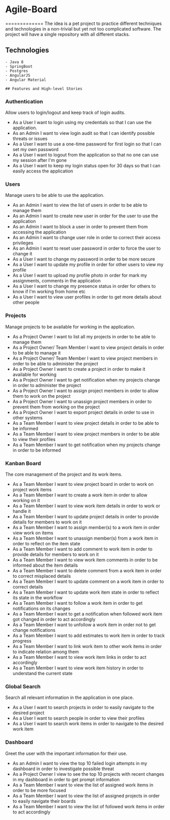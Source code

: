 # Agile-Board
=============
The idea is a pet project to practice different techniques and technologies in a non-trivial but yet not too complicated software.
The project will have a single repository with all different stacks.

## Technologies
~~~~~~~~~~~~~~~
- Java 8 
- SpringBoot
- Postgres
- AngularJS
- Angular Material 

## Features and High-level Stories
~~~~~~~~~~~~~~~~~~~~~~~~~~~~~~~~~~

### Authentication
Allow users to login/logout and keep track of login audits.

* As a User I want to login using my credentials so that I can use the application.
* As an Admin I want to view login audit so that I can identify possible threats or issues
* As a User I want to use a one-time password for first login so that I can set my own password
* As a User I want to logout from the application so that no one can use my session after I'm gone
* As a User I want to keep my login status open for 30 days so that I can easily access the application

### Users
Manage users to be able to use the application.

* As an Admin I want to view the list of users in order to be able to manage them
* As an Admin I want to create new user in order for the user to use the application
* As an Admin I want to block a user in order to prevent them from accessing the application
* As an Admin I want to change user role in order to correct their access privileges
* As an Admin I want to reset user password in order to force the user to change it
* As a User I want to change my password in order to be more secure
* As a User I want to update my profile in order for other users to view my profile
* As a User I want to upload my profile photo in order for mark my assignments, comments in the application
* As a User I want to change my presence status in order for others to know if I'm working from home etc
* As a User I want to view user profiles in order to get more details about other people

### Projects
Manage projects to be available for working in the application.

* As a Project Owner I want to list all my projects in order to be able to manage them
* As a Project Owner/ Team Member I want to view project details in order to be able to manage it
* As a Project Owner/ Team Member I want to view project members in order to be able to administer the project
* As a Project Owner I want to create a project in order to make it available for working
* As a Project Owner I want to get notification when my projects change in order to administer the project
* As a Project Owner I want to assign project members in order to allow them to work on the project
* As a Project Owner I want to unassign project members in order to prevent them from working on the project
* As a Project Owner I want to export project details in order to use in other systems
* As a Team Member I want to view project details in order to be able to be informed
* As a Team Member I want to view project members in order to be able to view their profiles
* As a Team Member I want to get notification when my projects change in order to be informed

### Kanban Board
The core management of the project and its work items.

* As a Team Member I want to view project board in order to work on project work items
* As a Team Member I want to create a work item in order to allow working on it
* As a Team Member I want to view work item details in order to work or handle it
* As a Team Member I want to update project details in order to provide details for members to work on it
* As a Team Member I want to assign member(s) to a work item in order view work on items
* As a Team Member I want to unassign member(s) from a work item in order to reflect on the item state
* As a Team Member I want to add comment to work item in order to provide details for members to work on it
* As a Team Member I want to view work item comments in order to be informed about the item details
* As a Team Member I want to delete comment from a work item in order to correct misplaced details
* As a Team Member I want to update comment on a work item in order to correct details
* As a Team Member I want to update work item state in order to reflect its state in the workflow
* As a Team Member I want to follow a work item in order to get notifications on its changes
* As a Team Member I want to get a notification when followed work item got changed in order to act accordingly
* As a Team Member I want to unfollow a work item in order not to get change notifications
* As a Team Member I want to add estimates to work item in order to track progress
* As a Team Member I want to link work item to other work items in order to indicate relation among them
* As a Team Member I want to view work item links in order to act accordingly
* As a Team Member I want to view work item history in order to understand the current state

### Global Search
Search all relevant information in the application in one place.

* As a User I want to search projects in order to easily navigate to the desired project
* As a User I want to search people in order to view their profiles
* As a User I want to search work items in order to navigate to the desired work item

### Dashboard
Greet the user with the important information for their use.

* As an Admin I want to view the top 10 failed login attempts in my dashboard in order to investigate possible threat
* As a Project Owner I view to see the top 10 projects with recent changes in my dashboard in order to get prompt information
* As a Team Member I want to view the list of assigned work items in order to be more focused
* As a Team Member I want to view the list of assigned projects in order to easily navigate their boards
* As a Team Member I want to view the list of followed work items in order to act accordingly


